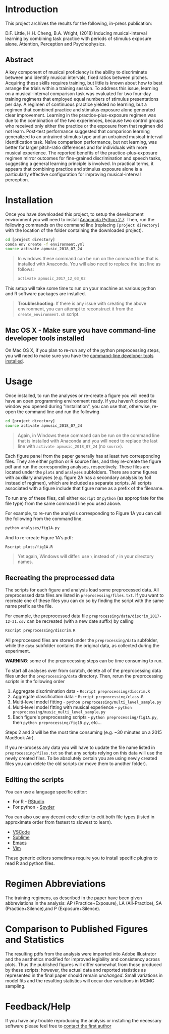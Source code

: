 # Introduction

This project archives the results for the following, in-press publication:

D.F. Little, H.H. Cheng, B.A. Wright, (2018) Inducing musical-interval learning
by combining task practice with periods of stimulus exposure alone. Attention,
Perception and Psychophysics.

## Abstract

A key component of musical proficiency is the ability to discriminate between
and identify musical intervals, fixed ratios between pitches. Acquiring these
skills requires training, but little is known about how to best arrange the
trials within a training session. To address this issue, learning on a
musical-interval comparison task was evaluated for two four-day training
regimens that employed equal numbers of stimulus presentations per day.  A
regimen of continuous practice yielded no learning, but a regimen that combined
practice and stimulus exposure alone generated clear improvement. Learning in
the practice-plus-exposure regimen was due to the combination of the two
experiences, because two control groups who received only either the practice
or the exposure from that regimen did not learn. Post-test performance
suggested that comparison learning generalized to an untrained stimulus type
and an untrained musical-interval identification task. Naïve comparison
performance, but not learning, was better for larger pitch-ratio differences
and for individuals with more musical experience. The reported benefits of the
practice-plus-exposure regimen mirror outcomes for fine-grained discrimination
and speech tasks, suggesting a general learning principle is involved. In
practical terms, it appears that combining practice and stimulus exposure alone
is a particularly effective configuration for improving musical-interval
perception.

# Installation

Once you have downloaded this project, to setup the development environment you
will need to install [Anaconda Python 2.7](https://www.anaconda.com/download/).
Then, run the following commands on the command line (replacing `[project
directory]` with the location of the folder containing the downloaded project).

```sh
cd [project directory]
conda env create -f environment.yml
source activate apmusic_2018_07_24
```

> In windows these command can be run on the command line that is 
> installed with Anaconda. You will also need to replace the last line
> as follows:
> ```sh
> activate apmusic_2017_12_03_02
> ```

This setup will take some time to run on your machine as various python and R
software packages are installed.

> **Troubleshooting**: If there is any issue with creating
> the above environment, you can attempt to reconstruct it 
> from the `create_environment.sh` script.

## Mac OS X - Make sure you have command-line developer tools installed

On Mac OS X, if you plan to re-run any of the python preprocessing steps, you
will need to make sure you have the [command-line developer tools
installed](http://osxdaily.com/2014/02/12/install-command-line-tools-mac-os-x/).

# Usage

Once installed, to run the analyses or re-create a figure you will need to have
an open programming environment ready. If you haven't closed the window you
opened during "Installation", you can use that, otherwise, re-open the command
line and run the following

```sh
cd [project directory]
source activate apmusic_2018_07_24
```

> Again, in Windows these command can be run on the command line that is 
> installed with Anaconda and you will need to replace the last line
> with `activate apmusic_2018_07_24` (no `source`).

Each figure panel from the paper generally has at least two corresponding
files. They are either python or R source files, and they re-create the figure
pdf and run the corresponding analyses, respectively. These files are located
under the `plots` and `analyses` subfolders. There are some figures with
auxiliary analyses (e.g. figure 2A has a secondary analysis by foil instead of
regimen), which are included as separate scripts. All scripts associated with a
figure include that figure name as a prefix of the filename.
 
To run any of these files, call either `Rscript` or `python` (as appropriate for
the file type) from the same command line you used above.

For example, to re-run the analysis corresponding to Figure 1A you can call the
following from the command line.

```sh
python analyses/fig1A.py
```

And to re-create Figure 1A's pdf:

```sh
Rscript plots/fig1A.R
```

> Yet again, Windows will differ: use `\` instead of `/` in your directory names.

## Recreating the preprocessed data

The scripts for each figure and analysis load some preprocessed data. All
preprocessed data files are listed in `preprocessing/files.txt`. If you want to
recreate one of these files you can do so by finding the script with the same
name prefix as the file.

For example, the preprocessed data file
`preprocessing/data/discrim_2017-12-31.csv` can be recreated (with a new date
suffix) by calling

```sh
Rscript preprocessing/discrim.R
```

All preprocessed files are stored under the `preprocessing/data` subfolder,
while the `data` subfolder contains the original data, as collected during the
experiment.

**WARNING**: some of the preprocessing steps can be time consuming to run. 

To start all analyses over from scratch, delete all of the preprocessing
data files under the `preprocessing/data` directory. Then, rerun the
preprocessing scripts in the following order

1. Aggregate discrimination data - `Rscript preprocessing/discrim.R`
2. Aggregate classification data - `Rscript preprocessing/class.R`
3. Multi-level model fitting - `python preprocessing/multi_level_sample.py` 
4. Multi-level model fitting with musical experience - `python
   preprocessing/music_multi_level_sample.py` 
5. Each figure's preprocessing scripts - `python preprocessing/fig1A.py`, then
   `python preprocessing/fig1B.py`, etc...

Steps 2 and 3 will be the most time consuming (e.g. ~30 minutes on a 2015
MacBook Air).

If you re-process any data you will have to update the file name listed in
`preprocessing/files.txt` so that any scripts relying on this data will use the
newly created files. To be absolutely certain you are using newly created files
you can delete the old scripts (or move them to another folder).

## Editing the scripts

You can use a language specific editor:

* For R - [RStudio](https://www.rstudio.com/)
* For python - [Spyder](https://pythonhosted.org/spyder/index.html)

You can also use any decent code editor to edit both file types (listed in
approximate order from fastest to slowest to learn).

* [VSCode](https://code.visualstudio.com/)
* [Sublime](https://www.sublimetext.com/)
* [Emacs](https://www.gnu.org/software/emacs/)
* [Vim](http://www.vim.org/)

These generic editors sometimes require you to install specific plugins to read
R and python files.

# Regimen Abbreviations

The training regimens, as described in the paper have been given abbreviations
in the analysis: AP (Practice+Exposure), LA (All-Practice), SA
(Practice+Silence),and P (Exposure+Silence).

# Comparison to Published Figures and Statistics
The resulting pdfs from the analysis were imported into Adobe Illustrator and
the aesthetics modified for improved legibility and consistency across plots.
Thus the published figures will differ somewhat from those produced by these
scripts: however, the actual data and reported statistics as represented in the
final paper should remain *unchanged*. Small variations in model fits and the
resulting statistics will occur due variations in  MCMC sampling.  

# Feedback/Help

If you have any trouble reproducing the analysis or installing the necessary
software please feel free to [contact the first
author](david.frank.little@gmail.com)

